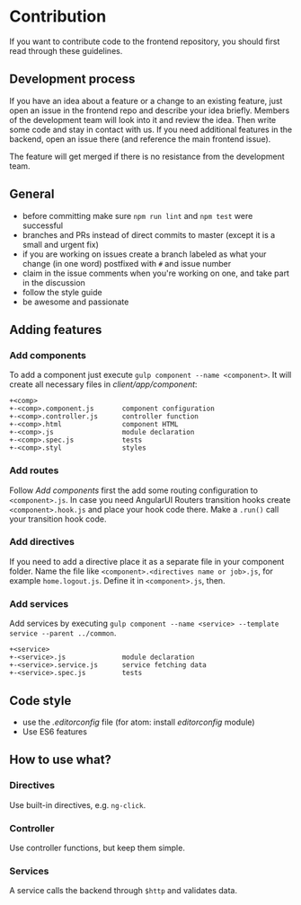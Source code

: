 # Contribution
If you want to contribute code to the frontend repository, you should first read through these guidelines.

## Development process

If you have an idea about a feature or a change to an existing feature, just open an issue in the frontend repo and describe your idea briefly. Members of the development team will look into it and review the idea. Then write some code and stay in contact with us. If you need additional features in the backend, open an issue there (and reference the main frontend issue).

The feature will get merged if there is no resistance from the development team.

## General
* before committing make sure `npm run lint` and `npm test` were successful
* branches and PRs instead of direct commits to master (except it is a small and urgent fix)
* if you are working on issues create a branch labeled as what your change (in one word) postfixed with `#` and issue number
* claim in the issue comments when you're working on one, and take part in the discussion
* follow the style guide
* be awesome and passionate

## Adding features

### Add components
To add a component just execute `gulp component --name <component>`. It will create all necessary files in *client/app/component*:
```
+<comp>
+-<comp>.component.js       component configuration
+-<comp>.controller.js      controller function
+-<comp>.html               component HTML
+-<comp>.js                 module declaration
+-<comp>.spec.js            tests
+-<comp>.styl               styles
```

### Add routes
Follow *Add components* first the add some routing configuration to `<component>.js`.
In case you need AngularUI Routers transition hooks create `<component>.hook.js` and place your hook code there. Make a `.run()` call your transition hook code.

### Add directives
If you need to add a directive place it as a separate file in your component folder. Name the file like `<component>.<directives name or job>.js`, for example `home.logout.js`. Define it in `<component>.js`, then.

### Add services
Add services by executing `gulp component --name <service> --template service --parent ../common`.
```
+<service>
+-<service>.js              module declaration
+-<service>.service.js      service fetching data
+-<service>.spec.js         tests
```

## Code style
* use the *.editorconfig* file (for atom: install *editorconfig* module)
* Use ES6 features

## How to use what?

### Directives
Use built-in directives, e.g. `ng-click`.

### Controller
Use controller functions, but keep them simple.

### Services
A service calls the backend through `$http` and validates data.
